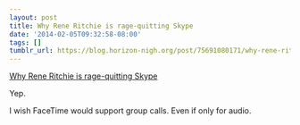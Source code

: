 ```yaml
---
layout: post
title: Why Rene Ritchie is rage-quitting Skype
date: '2014-02-05T09:32:58-08:00'
tags: []
tumblr_url: https://blog.horizon-nigh.org/post/75691080171/why-rene-ritchie-is-rage-quitting-skype
---
```

[Why Rene Ritchie is rage-quitting Skype](http://www.imore.com/why-im-rage-quitting-skype-iphone-and-considering-doing-same-mac)  

Yep.

I wish FaceTime would support group calls. Even if only for audio.

